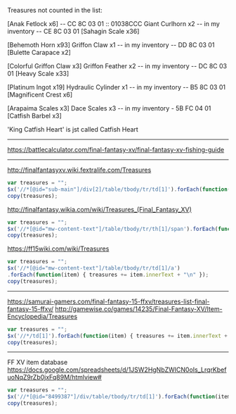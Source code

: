 Treasures not counted in the list:

[Anak Fetlock x6] -- CC 8C 03 01 :: 01038CCC
Giant Curlhorn x2 -- in my inventory -- CE 8C 03 01
[Sahagin Scale x36]

[Behemoth Horn x93]
Griffon Claw x1 -- in my inventory -- DD 8C 03 01
[Bulette Carapace x2]


[Colorful Griffon Claw x3]
Griffon Feather x2 -- in my inventory -- DC 8C 03 01
[Heavy Scale x33]

[Platinum Ingot x19]
Hydraulic Cylinder x1 -- in my inventory -- B5 8C 03 01
[Magnificent Crest x6]

[Arapaima Scales x3]
Dace Scales x3 -- in my inventory - 5B FC 04 01
[Catfish Barbel x3]

'King Catfish Heart' is jst called Catfish Heart

----

https://battlecalculator.com/final-fantasy-xv/final-fantasy-xv-fishing-guide

----


http://finalfantasyxv.wiki.fextralife.com/Treasures

```javascript
var treasures = "";
$x('//*[@id="sub-main"]/div[2]/table/tbody/tr/td[1]').forEach(function(item) { treasures += item.innerText + "\n" });
copy(treasures);
```

http://finalfantasy.wikia.com/wiki/Treasures_(Final_Fantasy_XV)

```javascript
var treasures = "";
$x('//*[@id="mw-content-text"]/table/tbody/tr/th[1]/span').forEach(function(item) { treasures += item.innerText + "\n" });
copy(treasures);
```

https://ff15wiki.com/wiki/Treasures

```javascript
var treasures = "";
$x('//*[@id="mw-content-text"]/table/tbody/tr/td[1]/a')
.forEach(function(item) { treasures += item.innerText + "\n" });
copy(treasures);
```

----

https://samurai-gamers.com/final-fantasy-15-ffxv/treasures-list-final-fantasy-15-ffxv/
http://gamewise.co/games/14235/Final-Fantasy-XV/Item-Encyclopedia/Treasures

```javascript
var treasures = "";
$x('//*/td[1]').forEach(function(item) { treasures += item.innerText + "\n" });
copy(treasures);
```

---

FF XV item database
https://docs.google.com/spreadsheets/d/1JSW2HgNbZWICN0oIs_LrqrKbefuoNqZ9rZb0jxFq89M/htmlview#

```javascript
var treasures = "";
$x('//*[@id="8499387"]/div/table/tbody/tr/td[1]').forEach(function(item) { treasures += item.innerText + "\n" });
copy(treasures);
```
